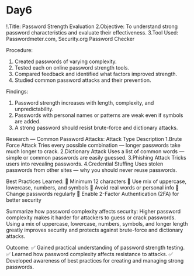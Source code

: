 # Day6
!.Title: Password Strength Evaluation
2.Objective: To understand strong password characteristics and evaluate their effectiveness.
3.Tool Used: Passwordmeter.com, Security.org Password Checker

Procedure:
1) Created passwords of varying complexity.
2) Tested each on online password strength tools.
3) Compared feedback and identified what factors improved strength.
4) Studied common password attacks and their prevention.

Findings:
1) Password strength increases with length, complexity, and unpredictability.
2) Passwords with personal names or patterns are weak even if symbols are added.
3) A strong password should resist brute-force and dictionary attacks.

Research — Common Password Attacks:
  Attack                                                   Type	Description
1.Brute Force Attack	                    Tries every possible combination — longer passwords take much longer to crack.
2.Dictionary Attack                     	Uses a list of common words — simple or common passwords are easily guessed.
3.Phishing Attack	                        Tricks users into revealing passwords.
4.Credential Stuffing                    	Uses stolen passwords from other sites — why you should never reuse passwords.  

Best Practices Learned:
🔹 Minimum 12 characters
🔹 Use mix of uppercase, lowercase, numbers, and symbols
🔹 Avoid real words or personal info
🔹 Change passwords regularly
🔹 Enable 2-Factor Authentication (2FA) for better security

Summarize how password complexity affects security:
Higher password complexity makes it harder for attackers to guess or crack passwords. Using a mix of uppercase, lowercase, numbers, symbols, and longer length greatly improves security and protects against brute-force and dictionary attacks.

Outcome:
✅ Gained practical understanding of password strength testing.
✅ Learned how password complexity affects resistance to attacks.
✅ Developed awareness of best practices for creating and managing strong passwords.

